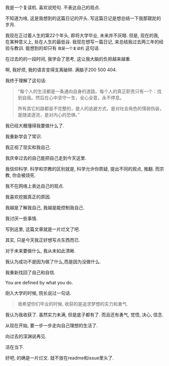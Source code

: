 我是一个复读机. 喜欢说短句. 不表达自己的观点. 



不知道为啥, 这是我想到的这篇日记的开头. 写这篇日记是想总结一下我那蹉跎的岁月. 

我现在正过着人生的第22个年头, 即将大学毕业, 未来并不灰暗. 但是, 现在的我, 在某种意义上, 处在人生的最低谷. 我现在想写一篇日记, 来总结我过去两三年的经验与教训. 能想到的却只有 `我是一个复读机` 这句话.



在过去的的一段时间, 我学会了思考, 这让我大脑的负担越来越重. 

啊, 我好烦, 我的语言变得支离破碎. 满脑子200 500 404. 



我终于理解了这句话:

> “每个人的生活都是一条通向自身的道路。每个人的真正职责只有一个：找到自我。然后在心中坚守一生，全心全意，永不停息。
>
> 所有其它的路都是不完整的，是人的逃避方式，是对社会角色的懦弱伪装，是随波逐流，是对内心的恐惧。”

我已经大概懂得我要做什么了.



我重新学会了常识. 

我正视了现实和我自己.

我庆幸过去的自己能把自己走到今天这里. 

我信仰科学. 科学和宗教的区别就是, 科学允许你质疑, 提出不同的观点, 推翻. 而宗教, 你会被烧死.

我不在网络上表达自己的观点. 

我喜欢挖掘真正的原因. 

我越是了解我自己, 我越是能控制我自己. 

我讨厌一些事情. 



写到这里, 这篇文章就是一片烂文了吧. 

其实, 只是今天我正好想写点东西而已. 



对于未来要做什么, 我从未如此清晰. 

我认为成功不是因为做了什么,而是因为没做什么.

我重新找回了自己和自信. 

You are defined by what you do.



刚入大学的时候, 院长说过一句话.

> 我希望你们毕业的时候, 收获的是追求梦想的实力和勇气.

我认为我收获了. 虽然实力未满, 但是底子都有了. 而且还有勇气, 觉悟, 决心, 信念. 

从现在开始, 要一步一步走向自己理想的生活了. 

向过去的深渊说再见. 

活在当下.



好吧, 的确是一片烂文. 就不放在readme和issue里头了.